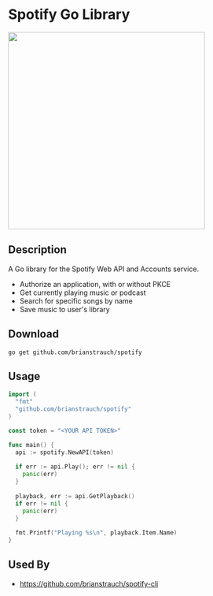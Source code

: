 # Spotify Go Library

<img src="https://storage.googleapis.com/pr-newsroom-wp/1/2018/11/Spotify_Logo_RGB_Green.png" width="400">

## Description

A Go library for the Spotify Web API and Accounts service.

* Authorize an application, with or without PKCE
* Get currently playing music or podcast
* Search for specific songs by name
* Save music to user's library

## Download

```
go get github.com/brianstrauch/spotify
```

## Usage
```go
import (
  "fmt"
  "github.com/brianstrauch/spotify"
)

const token = "<YOUR API TOKEN>"

func main() {  
  api := spotify.NewAPI(token)
  
  if err := api.Play(); err != nil {
    panic(err)
  }
  
  playback, err := api.GetPlayback()
  if err != nil {
    panic(err)
  }
  
  fmt.Printf("Playing %s\n", playback.Item.Name)
}
```

## Used By
* https://github.com/brianstrauch/spotify-cli
